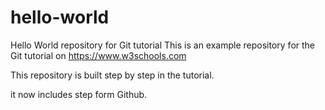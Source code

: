 # hello-world
Hello World repository for Git tutorial
This is an example repository for the Git tutorial on https://www.w3schools.com

This repository is built step by step in the tutorial.

it now includes step form Github.

